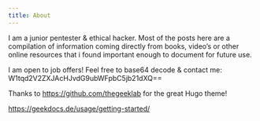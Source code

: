 ```yaml
---
title: About
---
```


I am a junior pentester & ethical hacker. Most of the posts here are a compilation of information coming directly from books, video’s or other online resources that i found important enough to document for future use. 

I am open to job offers!
Feel free to base64 decode & contact me: W1tqd2V2ZXJAcHJvdG9ubWFpbC5jb21dXQ==

Thanks to https://github.com/thegeeklab for the great Hugo theme!

https://geekdocs.de/usage/getting-started/
